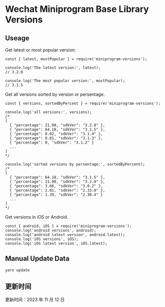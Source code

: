 
# Wechat Miniprogram Base Library Versions

## Useage

Get latest or most popular version:

```;
const { latest, mostPopular } = require('miniprogram-versions');

console.log('The latest version:', latest);
// 3.2.0

console.log('The most popular version:', mostPopular);
// 3.1.5

```

Get all versions sorted by version or persentage.

```
const { versions, sortedByPercent } = require('miniprogram-versions');

console.log('all versions:', versions);
/*
[
  { "percentage": 21.98, "sdkVer": "3.2.0" },
  { "percentage": 64.18, "sdkVer": "3.1.5" },
  { "percentage": 0.02, "sdkVer": "3.1.4" },
  { "percentage": 0.01, "sdkVer": "3.1.3" },
  { "percentage": 0, "sdkVer": "3.1.2" }
  ...
]
*/

console.log('sorted versions by persentage:', sortedByPercent);
/*
[
  { "percentage": 64.18, "sdkVer": "3.1.5" },
  { "percentage": 21.98, "sdkVer": "3.2.0" },
  { "percentage": 3.66, "sdkVer": "3.0.2" },
  { "percentage": 2.01, "sdkVer": "2.33.0" },
  { "percentage": 1.39, "sdkVer": "2.30.4" }
  ...
]
*/
```

Get versions in iOS or Android.

```
const { android, iOS } = require('miniprogram-versions');
console.log('android versions', android);
console.log('android latest version', android.latest);
console.log('iOS versions', iOS);
console.log('iOS latest version', iOS.latest);
```

## Manual Update Data

```
yarn update
```

## 更新时间

更新时间：2023 年 11 月 12 日
